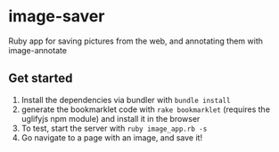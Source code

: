 # image-saver

Ruby app for saving pictures from the web, and annotating them with image-annotate

## Get started

1. Install the dependencies via bundler with `bundle install`
2. generate the bookmarklet code with `rake bookmarklet` (requires the uglifyjs npm module) and install it in the browser
3. To test, start the server with `ruby image_app.rb -s`
4. Go navigate to a page with an image, and save it!
